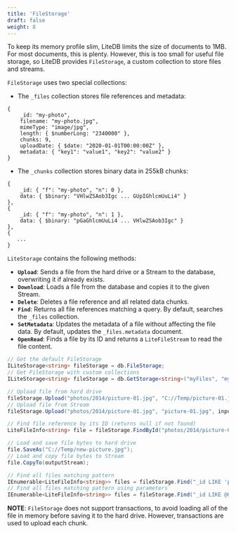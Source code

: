 ```yaml
---
title: 'FileStorage'
draft: false
weight: 8
---
```


To keep its memory profile slim, LiteDB limits the size of documents to 1MB. For most documents, this is plenty. However, this is too small for useful file storage, so LiteDB provides `FileStorage`, a custom collection to store files and streams.

`FileStorage` uses two special collections:

- The `_files` collection stores file references and metadata:

```JS
{
    _id: "my-photo",
    filename: "my-photo.jpg",
    mimeType: "image/jpg",
    length: { $numberLong: "2340000" },
	chunks: 9,
    uploadDate: { $date: "2020-01-01T00:00:00Z" },
    metadata: { "key1": "value1", "key2": "value2" }
}
```

- The `_chunks` collection stores binary data in 255kB chunks:

```JS
{
    _id: { "f": "my-photo", "n": 0 },
    data: { $binary: "VHlwZSAob3Igc ... GUpIGhlcmUuLi4" }
},
{
    _id: { "f": "my-photo", "n": 1 },
    data: { $binary: "pGaGhlcmUuLi4 ... VHlwZSAob3Igc" }
},
{
   ...
}
```

`LiteStorage` contains the following methods:

- **`Upload`**: Sends a file from the hard drive or a Stream to the database, overwriting it if already exists.
- **`Download`**: Loads a file from the database and copies it to the given Stream.
- **`Delete`**: Deletes a file reference and all related data chunks.
- **`Find`**: Returns all file references matching a query. By default, searches the `_files` collection.
- **`SetMetadata`**: Updates the metadata of a file without affecting the file data. By default, updates the `_files.metadata` document.
- **`OpenRead`**: Finds a file by its ID and returns a `LiteFileStream` to read the file content.

```C#
// Get the default FileStorage
ILiteStorage<string> fileStorage = db.FileStorage;
// Get FileStorage with custom collections
ILiteStorage<string> fileStorage = db.GetStorage<string>("myFiles", "myChunks");

// Upload file from hard drive
fileStorage.Upload("photos/2014/picture-01.jpg", "C://Temp/picture-01.jpg"); // (FileID, SourcePath)
// Upload file from Stream
fileStorage.Upload("photos/2014/picture-01.jpg", "picture-01.jpg", inputStream); // (FileID, FileName, SourceStream, Metadata = null)

// Find file reference by its ID (returns null if not found)
LiteFileInfo<string> file = fileStorage.FindById("photos/2014/picture-01.jpg");

// Load and save file bytes to hard drive
file.SaveAs("C://Temp/new-picture.jpg");
// Load and copy file bytes to Stream
file.CopyTo(outputStream);

// Find all files matching pattern
IEnumerable<LiteFileInfo<string>> files = fileStorage.Find("_id LIKE 'photos/2014/%'");
// Find all files matching pattern using parameters
IEnumerable<LiteFileInfo<string>> files = fileStorage.Find("_id LIKE @0", "photos/2014/%");
```

**NOTE**: `FileStorage` does not support transactions, to avoid loading all of the file in memory before saving it to the hard drive. However, transactions are used to upload each chunk.